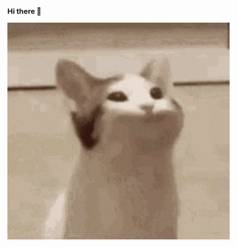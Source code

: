 ### Hi there 👋
<div class="p" style="position: relative;" >
        <img src="/KakaoTalk_20230225_134627917.jpg"></img>
        <div class="op" style="position: absolute; top: 0px; left: 0px;>
             <img src="/KakaoTalk_20230225_134628363.jpg"></img> 
        </div>
    </div>

<!--
**kgm0986/kgm0986** is a ✨ _special_ ✨ repository because its `README.md` (this file) appears on your GitHub profile.

Here are some ideas to get you started:

- 🔭 I’m currently working on ...
- 🌱 I’m currently learning ...
- 👯 I’m looking to collaborate on ...
- 🤔 I’m looking for help with ...
- 💬 Ask me about ...
- 📫 How to reach me: ...
- 😄 Pronouns: ...
- ⚡ Fun fact: ...
-->
